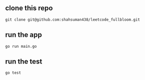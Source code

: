 ## clone this repo
```git clone git@github.com:shahsuman438/leetcode_fullbloom.git```

## run the app
```go run main.go```

## run the test
``` go test ```
